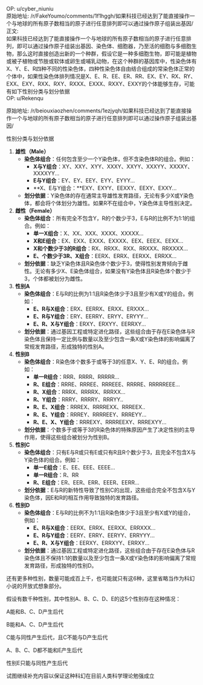 
OP: u/cyber_niuniu  
原始地址: /r/FakeYoumo/comments/1f1hggh/如果科技已经达到了能直接操作一个与地球的所有原子数相当的原子进行任意排列即可以通过操作原子组装出基因/  
正文:  
如果科技已经达到了能直接操作一个与地球的所有原子数相当的原子进行任意排列，即可以通过操作原子组装出基因、染色体、细胞器，乃至活的细胞与多细胞生物，那么这时直接创造出新的一个种群，假设它是一种多细胞生物，即可能是植物或被子植物或节肢或软体或卵生或哺乳动物，在这个种群的基因库中，性染色体有X、Y、E、R四种不同的性染色体，四种性染色体自由结合组成的常染色体正常的个体中，如果性染色体排列情况是X、E、R、EE、ER、RR、EX、EY、RX、RY、EXX、EXY、RXX、RXY、RXXX、EXXX、RXXY、EXXY的个体能够生存，可能有如下性别分类与划分依据  
OP: u/Rekenqu  

 原始地址: /r/beiouxiaozhen/comments/1ezjyqh/如果科技已经达到了能直接操作一个与地球的所有原子数相当的原子进行任意排列即可以通过操作原子组装出基因/  

性别分类与划分依据

1. **雄性（Male）**
   * **染色体组合**：任何包含至少一个Y染色体，但不含染色体R的组合。例如：
      * **X与Y组合**：XY、XXY、XYY、XXXY、XXYY、XXXYY、XXXXY、XXXXYY...
      * **E与Y组合**：EY、EY、EEY、EYY、EYYY...
      * **X、E与Y组合：**EXY、EXYY、EEXXY、EEXY、EXXY...
   * **划分依据**：Y染色体的存在通常主导雄性发育路径，无论有多少X或Y染色体，都会将个体划分为雄性。如果R不在组合中，Y染色体主导性别决定。
2. **雌性（Female）**
   * **染色体组合**：所有完全不包含Y，R的个数少于3，E与R的比例不为1:1的组合。例如：
      * **单一X组合**：X、XX、XXX、XXXX、XXXXX...
      * **X和E组合**：EX、EXX、EXXX、EXXXX、EEX、EEEX、EEXX...
      * **X和个数少于3的R组合**：RX、RRXX、RXX、RRXXX、RRXXXX...
      * **E、个数少于3R、X组合**：EERX、ERRX、EERXX、ERRXX...
   * **划分依据**：缺乏Y染色体且R染色体个数少于3，使得性别发育倾向于雌性。无论有多少X、E染色体组合，如果没有Y染色体且R染色体个数少于3，个体都被划分为雌性。
3. **性别A**
   * **染色体组合**：E与R的比例为1:1且R染色体少于3且至少有X或Y的组合。例如：
      * **E、R与X组合**：ERX、EERRX、ERXX、ERXXX...
      * **E、R与Y组合**：ERY、EERRY、ERYY、ERYYY...
      * **E、R、X与Y组合**：ERXY、ERXYY、EERRXY...
   * **划分依据**：通过基因工程或特定进化路径，这些组合由于存在E染色体与R染色体且保持一定比例与数量以及至少包含一条X或Y染色体的影响偏离了常规发育路径，形成独特的性别A。
4. **性别B**
   * **染色体组合**：R染色体个数多于或等于3的任意X、Y、E、R的组合。例如：
      * **单一R组合**：RRR、RRRR、RRRRR...
      * **R、E组合**：RRRE、RRREE、RRREEE、RRRRE、RRRRREEE...
      * **R、X组合**：RRRX、RRRRX、RRRXX...
      * **R、Y组合**：RRRY、RRRRY、RRRYY..
      * **R、E、X组合**：RRREX、RRRREXX、RRREEX..
      * **R、E、Y组合**：RRREY、RRRREEY、RRREYY...
      * **R、E、X、Y组合**：RRREXY、RRRREEXY、RRREXYY...
   * **划分依据**：个数多于或等于3的R染色体的特殊原因产生了决定性别的主导作用，使得这些组合被划分为性别B。
5. **性别C**
   * **染色体组合**：只有E与R或只有E或只有R且R个数少于3，且完全不包含X与Y染色体的组合。例如：
      * **单一E组合**：E、EE、EEE、EEEE...
      * **单一R组合**：R、RR
      * **R、E组合**：ER、EER、ERR、EEER、EERR...
   * **划分依据**：E与R的新特性导致了性别C的出现，这些组合完全不包含X与Y染色体，因E和R的相互作用导致独特的发育路径。
6. **性别D**
   * **染色体组合**：E与R的比例不为1:1且R染色体少于3且至少有X或Y的组合，例如：
      * **E、R与X组合**：EERX、ERRX、EERXX、ERRXXX...
      * **E、R与Y组合**：EERY、ERRY、EERYY、ERRYYY...
      * **E、R、X与Y组合**：EERXY、ERRXYY、ERRXY...
   * **划分依据**：通过基因工程或特定进化路径，这些组合由于存在E染色体与R染色体且不保持1:1的数量以及至少包含一条X或Y染色体的影响偏离了常规发育路径，形成独特的性别D。

还有更多种性别，数量可能成百上千，也可能就只有这6种，这里省略当作为科幻小说的开放式想象部分。

假设有数千种性别，其中性别A、B、C、D、E的这5个性别存在这种情况：

A能和B、C、D产生后代

B能和A、C、D产生后代

C能与同性产生后代，且C不能与D产生后代

A、B、C、D都不能和E产生后代

性别E只能与同性产生后代

试图继续补充内容以保证这种科幻在目前人类科学理论勉强成立
